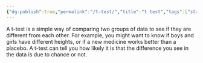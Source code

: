 ```yaml
---
{"dg-publish":true,"permalink":"/t-test/","title":"t test","tags":["statistics","researchmethodology"],"created":"2023-05-07","updated":""}
---
```



A t-test is a simple way of comparing two groups of data to see if they are different from each other. For example, you might want to know if boys and girls have different heights, or if a new medicine works better than a placebo. A t-test can tell you how likely it is that the difference you see in the data is due to chance or not.